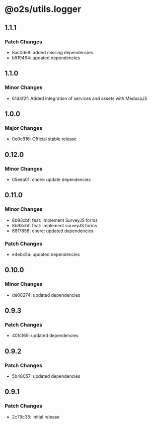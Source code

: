# @o2s/utils.logger

## 1.1.1

### Patch Changes

- 8ac0de9: added missing dependencies
- b519464: updated dependencies

## 1.1.0

### Minor Changes

- 61d4f2f: Added integration of services and assets with MedusaJS

## 1.0.0

### Major Changes

- 0e0c816: Official stable release

## 0.12.0

### Minor Changes

- 05eea01: chore: update dependencies

## 0.11.0

### Minor Changes

- 8b93cbf: feat: Implement SurveyJS forms
- 8b93cbf: feat: implement surveyJS forms
- 68f7858: chore: updated dependencies

### Patch Changes

- e4ebc5a: updated dependencies

## 0.10.0

### Minor Changes

- de00274: updated dependencies

## 0.9.3

### Patch Changes

- 40fc169: updated dependencies

## 0.9.2

### Patch Changes

- 5b48057: updated dependencies

## 0.9.1

### Patch Changes

- 2c79c35: initial release
